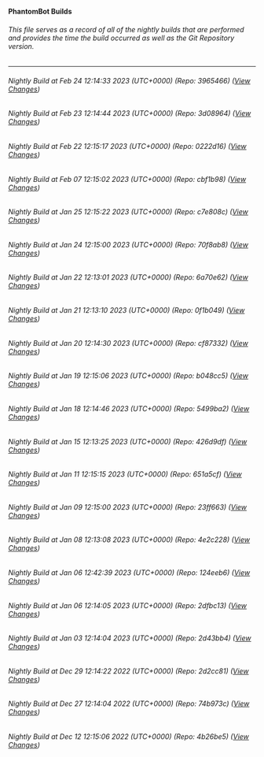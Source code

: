 **PhantomBot Builds**

###### This file serves as a record of all of the nightly builds that are performed and provides the time the build occurred as well as the Git Repository version.
-------------------------------------------------------------------------------------------------------------
###### Nightly Build at Feb 24 12:14:33 2023 (UTC+0000) (Repo: 3965466) ([View Changes](https://github.com/Psychoboy/PhantomBot/compare/3d08964...3965466))
###### Nightly Build at Feb 23 12:14:44 2023 (UTC+0000) (Repo: 3d08964) ([View Changes](https://github.com/Psychoboy/PhantomBot/compare/0222d16...3d08964))
###### Nightly Build at Feb 22 12:15:17 2023 (UTC+0000) (Repo: 0222d16) ([View Changes](https://github.com/Psychoboy/PhantomBot/compare/cbf1b98...0222d16))
###### Nightly Build at Feb 07 12:15:02 2023 (UTC+0000) (Repo: cbf1b98) ([View Changes](https://github.com/Psychoboy/PhantomBot/compare/c7e808c...cbf1b98))
###### Nightly Build at Jan 25 12:15:22 2023 (UTC+0000) (Repo: c7e808c) ([View Changes](https://github.com/Psychoboy/PhantomBot/compare/70f8ab8...c7e808c))
###### Nightly Build at Jan 24 12:15:00 2023 (UTC+0000) (Repo: 70f8ab8) ([View Changes](https://github.com/Psychoboy/PhantomBot/compare/6a70e62...70f8ab8))
###### Nightly Build at Jan 22 12:13:01 2023 (UTC+0000) (Repo: 6a70e62) ([View Changes](https://github.com/Psychoboy/PhantomBot/compare/0f1b049...6a70e62))
###### Nightly Build at Jan 21 12:13:10 2023 (UTC+0000) (Repo: 0f1b049) ([View Changes](https://github.com/Psychoboy/PhantomBot/compare/cf87332...0f1b049))
###### Nightly Build at Jan 20 12:14:30 2023 (UTC+0000) (Repo: cf87332) ([View Changes](https://github.com/Psychoboy/PhantomBot/compare/b048cc5...cf87332))
###### Nightly Build at Jan 19 12:15:06 2023 (UTC+0000) (Repo: b048cc5) ([View Changes](https://github.com/Psychoboy/PhantomBot/compare/5499ba2...b048cc5))
###### Nightly Build at Jan 18 12:14:46 2023 (UTC+0000) (Repo: 5499ba2) ([View Changes](https://github.com/Psychoboy/PhantomBot/compare/426d9df...5499ba2))
###### Nightly Build at Jan 15 12:13:25 2023 (UTC+0000) (Repo: 426d9df) ([View Changes](https://github.com/Psychoboy/PhantomBot/compare/651a5cf...426d9df))
###### Nightly Build at Jan 11 12:15:15 2023 (UTC+0000) (Repo: 651a5cf) ([View Changes](https://github.com/Psychoboy/PhantomBot/compare/23ff663...651a5cf))
###### Nightly Build at Jan 09 12:15:00 2023 (UTC+0000) (Repo: 23ff663) ([View Changes](https://github.com/Psychoboy/PhantomBot/compare/4e2c228...23ff663))
###### Nightly Build at Jan 08 12:13:08 2023 (UTC+0000) (Repo: 4e2c228) ([View Changes](https://github.com/Psychoboy/PhantomBot/compare/124eeb6...4e2c228))
###### Nightly Build at Jan 06 12:42:39 2023 (UTC+0000) (Repo: 124eeb6) ([View Changes](https://github.com/Psychoboy/PhantomBot/compare/2dfbc13...124eeb6))
###### Nightly Build at Jan 06 12:14:05 2023 (UTC+0000) (Repo: 2dfbc13) ([View Changes](https://github.com/Psychoboy/PhantomBot/compare/2d43bb4...2dfbc13))
###### Nightly Build at Jan 03 12:14:04 2023 (UTC+0000) (Repo: 2d43bb4) ([View Changes](https://github.com/Psychoboy/PhantomBot/compare/2d2cc81...2d43bb4))
###### Nightly Build at Dec 29 12:14:22 2022 (UTC+0000) (Repo: 2d2cc81) ([View Changes](https://github.com/Psychoboy/PhantomBot/compare/74b973c...2d2cc81))
###### Nightly Build at Dec 27 12:14:04 2022 (UTC+0000) (Repo: 74b973c) ([View Changes](https://github.com/Psychoboy/PhantomBot/compare/4b26be5...74b973c))
###### Nightly Build at Dec 12 12:15:06 2022 (UTC+0000) (Repo: 4b26be5) ([View Changes](https://github.com/Psychoboy/PhantomBot/compare/c2fed36...4b26be5))
